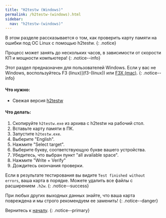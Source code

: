 ```yaml
---
title: "H2testw (Windows)"
permalink: /h2testw-(windows).html
sidebar:
  nav: "h2testw-(windows)"
---
```


В этом разделе рассказывается о том, как проверить карту памяти на ошибки под ОС Linux с помощью h2testw.
{: .notice}

Процесс может занять до нескольких часов, в зависимости от скорости КП и мощности компьютера!
{: .notice--info}

Этот раздел предназначен для пользователей Windows. Если у вас не Windows, воспользуйтесь F3 (linux)](f3-(linux)) или [F3X (mac)](f3x-(mac)).
{: .notice--info}

#### <a name="what_need" />Что нужно: 

* Свежая версия [h2testw](http://www.heise.de/ct/Redaktion/bo/downloads/h2testw_1.4.zip)

#### <a name="instructions" />Что делать:

1. Скопируйте `h2testw.exe` из архива с h2testw на рабочий стол.
4. Вставьте карту памяти в ПК.
3. Запустите `h2testw.exe`.
4. Выберите "English".
5. Нажмите "Select target".
6. Выберите букву, соответствующую букве вашего устройства. 
7. Убедитесь, что выбран пункт "all available space".
8. Нажмите "Write + Verify"
9. Дождитесь окончания проверки.

Если в результате тестирования вы видите `Test finished without errors`, ваша карта в порядке. Можете удалить все файлы с расширением `.h2w`.
{: .notice--success}

При любых других выходных данных знайте, что ваша карта повреждена и мы строго рекомендуем ее заменить!
{: .notice--danger}

Вернитесь к [началу](get-started).
{: .notice--primary}
